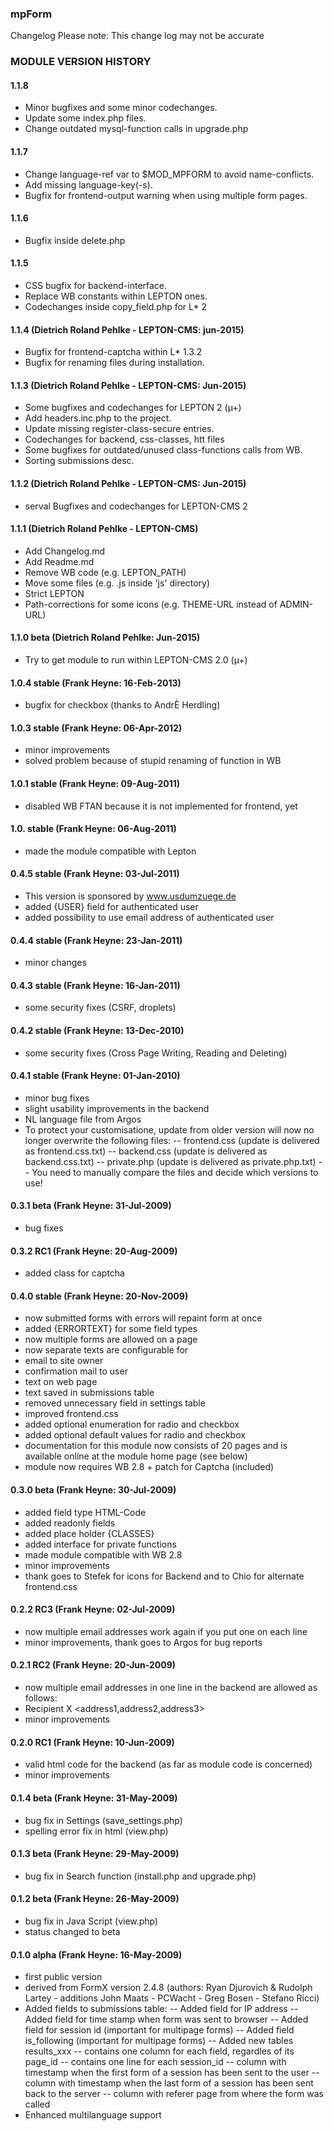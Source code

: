 ### mpForm
Changelog
Please note: This change log may not be accurate

### MODULE VERSION HISTORY

#### 1.1.8
- Minor bugfixes and some minor codechanges.
- Update some index.php files.
- Change outdated mysql-function calls in upgrade.php

#### 1.1.7
- Change language-ref var to $MOD_MPFORM to avoid name-conflicts.
- Add missing language-key(-s).
- Bugfix for frontend-output warning when using multiple form pages.

#### 1.1.6
- Bugfix inside delete.php

#### 1.1.5
- CSS bugfix for backend-interface.
- Replace WB constants within LEPTON ones.
- Codechanges inside copy_field.php for L* 2

#### 1.1.4 (Dietrich Roland Pehlke - LEPTON-CMS: jun-2015)
- Bugfix for frontend-captcha within L* 1.3.2
- Bugfix for renaming files during installation.

#### 1.1.3 (Dietrich Roland Pehlke - LEPTON-CMS: Jun-2015)
- Some bugfixes and codechanges for LEPTON 2 (µ+)
- Add headers.inc.php to the project.
- Update missing register-class-secure entries.
- Codechanges for backend, css-classes, htt files
- Some bugfixes for outdated/unused class-functions calls from WB.
- Sorting submissions desc.

#### 1.1.2 (Dietrich Roland Pehlke - LEPTON-CMS: Jun-2015)
- serval Bugfixes and codechanges for LEPTON-CMS 2

#### 1.1.1 (Dietrich Roland Pehlke - LEPTON-CMS)
- Add Changelog.md
- Add Readme.md
- Remove WB code (e.g. LEPTON_PATH)
- Move some files (e.g. .js inside 'js' directory)
- Strict LEPTON
- Path-corrections for some icons (e.g. THEME-URL instead of ADMIN-URL)

#### 1.1.0 beta (Dietrich Roland Pehlke: Jun-2015)
- Try to get module to run within LEPTON-CMS 2.0 (µ+)

#### 1.0.4 stable (Frank Heyne: 16-Feb-2013)
- bugfix for checkbox (thanks to AndrÈ Herdling)

#### 1.0.3 stable (Frank Heyne: 06-Apr-2012)
- minor improvements
- solved problem because of stupid renaming of function in WB

#### 1.0.1 stable (Frank Heyne: 09-Aug-2011)
- disabled WB FTAN because it is not implemented for frontend, yet

#### 1.0. stable (Frank Heyne: 06-Aug-2011)
- made the module compatible with Lepton

#### 0.4.5 stable (Frank Heyne: 03-Jul-2011)
- This version is sponsored by www.usdumzuege.de
- added {USER} field for authenticated user
- added possibility to use email address of authenticated user

#### 0.4.4 stable (Frank Heyne: 23-Jan-2011)
- minor changes

#### 0.4.3 stable (Frank Heyne: 16-Jan-2011)
- some security fixes (CSRF, droplets)

#### 0.4.2 stable (Frank Heyne: 13-Dec-2010)
- some security fixes (Cross Page Writing, Reading and Deleting)

#### 0.4.1 stable (Frank Heyne: 01-Jan-2010)
- minor bug fixes
- slight usability improvements in the backend
- NL language file from Argos
- To protect your customisatione, update from older version will now no longer overwrite the following files:
-- frontend.css (update is delivered as frontend.css.txt)
-- backend.css  (update is delivered as backend.css.txt)
-- private.php (update is delivered as private.php.txt)
-- You need to manually compare the files and decide which versions to use!

#### 0.3.1 beta (Frank Heyne: 31-Jul-2009)
- bug fixes
 
#### 0.3.2 RC1 (Frank Heyne: 20-Aug-2009)
- added class for captcha

#### 0.4.0 stable (Frank Heyne: 20-Nov-2009)
- now submitted forms with errors will repaint form at once
- added {ERRORTEXT} for some field types
- now multiple forms are allowed on a page
- now separate texts are configurable for
- email to site owner
- confirmation mail to user
- text on web page
- text saved in submissions table
- removed unnecessary field in settings table
- improved frontend.css
- added optional enumeration for radio and checkbox
- added optional default values for radio and checkbox
- documentation for this module now consists of 20 pages and is available online at the module home page (see below)
- module now requires WB 2.8 + patch for Captcha (included)

#### 0.3.0 beta (Frank Heyne: 30-Jul-2009)
- added field type HTML-Code
- added readonly fields
- added place holder {CLASSES}
- added interface for private functions
- made module compatible with WB 2.8
- minor improvements
- thank goes to Stefek for icons for Backend and to Chio for alternate frontend.css

#### 0.2.2 RC3 (Frank Heyne: 02-Jul-2009)
- now multiple email addresses work again if you put one on each line
- minor improvements, thank goes to Argos for bug reports

#### 0.2.1 RC2 (Frank Heyne: 20-Jun-2009)
- now multiple email addresses in one line in the backend are allowed as follows:
- Recipient X <address1,address2,address3>
- minor improvements 

#### 0.2.0 RC1 (Frank Heyne: 10-Jun-2009)
- valid html code for the backend (as far as module code is concerned)
- minor improvements 

#### 0.1.4 beta (Frank Heyne: 31-May-2009)
- bug fix in Settings (save_settings.php) 
- spelling error fix in html (view.php) 

#### 0.1.3 beta (Frank Heyne: 29-May-2009)
- bug fix in Search function (install.php and upgrade.php) 

#### 0.1.2 beta (Frank Heyne: 26-May-2009)
- bug fix in Java Script (view.php) 
- status changed to beta

#### 0.1.0 alpha (Frank Heyne: 16-May-2009)
- first public version 
- derived from FormX version 2.4.8 (authors: Ryan Djurovich & Rudolph Lartey - additions John Maats - PCWacht - Greg Bosen - Stefano Ricci)
- Added fields to submissions table:
-- Added field for IP address
-- Added field for time stamp when form was sent to browser
-- Added field for session id (important for multipage forms)
-- Added field is_following (important for multipage forms)
-- Added new tables results_xxx
-- contains one column for each field, regardles of its page_id
-- contains one line for each session_id
-- column with timestamp when the first form of a session has been sent to the user
-- column with timestamp when the last form of a session has been sent back to the server
-- column with referer page from where the form was called
- Enhanced multilanguage support
